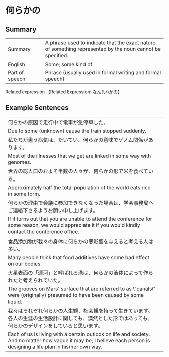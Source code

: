 # 何らかの

## Summary

<table><tr>   <td>Summary<td>   <td>A phrase used to indicate that the exact nature of something represented by the noun cannot be speciﬁed.</td><tr><tr>   <td>English<td>   <td>Some; some kind of</td><tr><tr>   <td>Part of speech<td>   <td>Phrase (usually used in formal writing and formal speech)</td><tr></table><tr>   <td>Related expression<td>   <td>【Related Expression: なん(い)かの】</td><tr></table></table>

## Example Sentences

<table><tr><td>何らかの原因で走行中で電車が急停車した。<td><tr><tr><td>Due to some (unknown) cause the train stopped suddenly.<td><tr><tr><td>私たちが患う病気は、たいてい、何らかの意味でゲノム関係があります。<td><tr><tr><td>Most of the illnesses that we get are linked in some way with genomes.<td><tr><tr><td>世界の総人口のおよそ半数の人々が、何らかの形で米を食べている。<td><tr><tr><td>Approximately half the total population of the world eats rice in some form.<td><tr><tr><td>何らかの理由で会議に参加できなくなった場合は、学会事務局へご連絡下さるようお願い申し上げます。<td><tr><tr><td>If it turns out that you are unable to attend the conference for some reason, we would appreciate it if you would kindly contact the conference ofﬁce.<td><tr><tr><td>食品添加物が我々の身体に何らかの悪影響を与えると考える人は多い。<td><tr><tr><td>Many people think that food additives have some bad effect on our bodies.<td><tr><tr><td>火星表面の「運河」と呼ばれる溝は、何らかの液体によって作られたと考えられていた。<td><tr><tr><td>The grooves on Mars' surface that are referred to as \"canals\" were (originally) presumed to have been caused by some liquid.<td><tr><tr><td>我々はそれぞれ何らかの人生観、社会観を持って生きています。各人の生涯の生活設計に関しても、漠然とした形ではあっても、何らかのデザインをしていると思います。<td><tr><tr><td>Each of us is living with a certain outlook on life and society. And no matter how vague it may be, I believe each person is designing a life plan in his/her own way.<td><tr></table>

